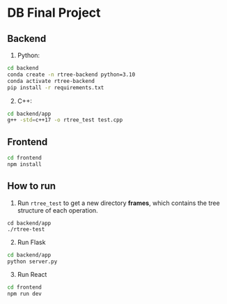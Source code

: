 # DB Final Project

## Backend

1. Python:

```sh
cd backend
conda create -n rtree-backend python=3.10
conda activate rtree-backend
pip install -r requirements.txt
```

2. C++:

```sh
cd backend/app
g++ -std=c++17 -o rtree_test test.cpp
```

## Frontend

```sh
cd frontend
npm install
```

## How to run

1. Run `rtree_test` to get a new directory **frames**, which contains the tree structure of each operation.

```
cd backend/app
./rtree-test
```

2. Run Flask

```sh
cd backend/app
python server.py
```

3. Run React

```sh
cd frontend
npm run dev
```
